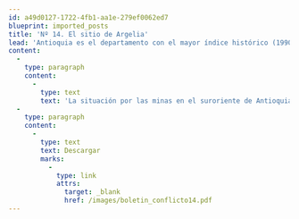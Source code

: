 ```yaml
---
id: a49d0127-1722-4fb1-aa1e-279ef0062ed7
blueprint: imported_posts
title: 'Nº 14. El sitio de Argelia'
lead: 'Antioquia es el departamento con el mayor índice histórico (1990-2005) de accidentes e incidentes por minas antipersona, según datos del Observatorio de Minas de la Vicepresidencia de la República (mayo 2005). De los 125 municipios que componen el departamento, 90 de ellos han reportado problemas relacionados con el tema de minas. Durante el año 2004 se registraron 82 víctimas. La mayor concentración de casos se dio en Argelia y Tarazá con 11 víctimas. Allí, la situación por las minas es cada vez más grave, el minado se ha convertido no sólo en la defensa ideal, sino también en un instrumento para ejercer control sobre la gente y el territorio. El desplazamiento es el efecto más visible pero no el único. El confinamiento hace también parte del drama oculto de la población. En este boletín se aborda la problemática de las minas desde una perspectiva analítica en la que se discute la utilización de estas minas dentro de los repertorios de acción de los grupos armados ilegales en el departamento antioqueño así como el profundo impacto humanitario que causa la siembra de esos artefactos explosivos.'
content:
  -
    type: paragraph
    content:
      -
        type: text
        text: 'La situación por las minas en el suroriente de Antioquia es cada vez más grave. El minado se ha convertido no sólo en la defensa ideal, sino también en un instrumento para ejercer control sobre la gente y el territorio. El desplazamiento es el efecto más visible pero no el único. El confinamiento hace también parte del drama oculto de la población.'
  -
    type: paragraph
    content:
      -
        type: text
        text: Descargar
        marks:
          -
            type: link
            attrs:
              target: _blank
              href: /images/boletin_conflicto14.pdf
---
```


